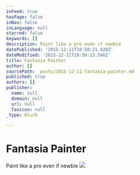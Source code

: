 ```yaml
---
inFeed: true
hasPage: false
inNav: false
inLanguage: null
starred: false
keywords: []
description: Paint like a pro even if newbie
datePublished: '2015-12-11T18:50:21.920Z'
dateModified: '2015-12-11T18:50:13.546Z'
title: Fantasia Painter
author: []
sourcePath: _posts/2015-12-11-fantasia-painter.md
published: true
authors: []
publisher:
  name: null
  domain: null
  url: null
  favicon: null
_type: Blurb

---
```

# Fantasia Painter

Paint like a pro even if newbie
![](https://the-grid-user-content.s3-us-west-2.amazonaws.com/fb975166-6496-4155-b90e-1cf7c193f2e3.jpg)
